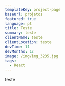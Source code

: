```yaml
---
templateKey: project-page
baseUrl: projetos
featured: true
language: pt
title: Teste
summary: teste
clientName: teste
clientLocation: teste
devTime: 11
devMonths: 12
image: /img/img_3235.jpg
tags:
  - React
---
```

teste
